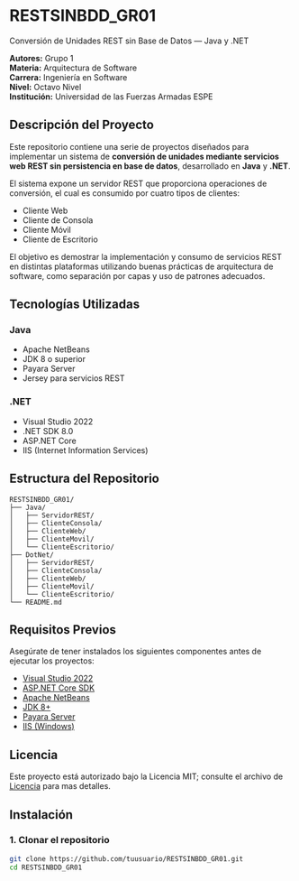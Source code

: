# RESTSINBDD_GR01  
Conversión de Unidades REST sin Base de Datos — Java y .NET

**Autores:** Grupo 1  
**Materia:** Arquitectura de Software  
**Carrera:** Ingeniería en Software  
**Nivel:** Octavo Nivel  
**Institución:** Universidad de las Fuerzas Armadas ESPE  

## Descripción del Proyecto

Este repositorio contiene una serie de proyectos diseñados para implementar un sistema de **conversión de unidades mediante servicios web REST sin persistencia en base de datos**, desarrollado en **Java** y **.NET**.

El sistema expone un servidor REST que proporciona operaciones de conversión, el cual es consumido por cuatro tipos de clientes:

- Cliente Web  
- Cliente de Consola  
- Cliente Móvil  
- Cliente de Escritorio  

El objetivo es demostrar la implementación y consumo de servicios REST en distintas plataformas utilizando buenas prácticas de arquitectura de software, como separación por capas y uso de patrones adecuados.

## Tecnologías Utilizadas

### Java

- Apache NetBeans
- JDK 8 o superior
- Payara Server
- Jersey para servicios REST

### .NET

- Visual Studio 2022
- .NET SDK 8.0
- ASP.NET Core
- IIS (Internet Information Services)

## Estructura del Repositorio
```text
RESTSINBDD_GR01/
├── Java/
│   ├── ServidorREST/
│   ├── ClienteConsola/
│   ├── ClienteWeb/
│   ├── ClienteMovil/
│   └── ClienteEscritorio/
├── DotNet/
│   ├── ServidorREST/
│   ├── ClienteConsola/
│   ├── ClienteWeb/
│   ├── ClienteMovil/
│   └── ClienteEscritorio/
└── README.md
```


## Requisitos Previos

Asegúrate de tener instalados los siguientes componentes antes de ejecutar los proyectos:

- [Visual Studio 2022](https://visualstudio.microsoft.com/es/vs/)
- [ASP.NET Core SDK](https://dotnet.microsoft.com/es-es/download/dotnet)
- [Apache NetBeans](https://netbeans.apache.org/)
- [JDK 8+](https://www.oracle.com/java/technologies/javase/javase-jdk8-downloads.html)
- [Payara Server](https://www.payara.fish/downloads/)
- [IIS (Windows)](https://learn.microsoft.com/en-us/iis/install/installing-iis-7/)

## Licencia

Este proyecto está autorizado bajo la Licencia MIT; consulte el archivo de [Licencia](LICENSE.txt) para mas detalles.

## Instalación

### 1. Clonar el repositorio

```bash
git clone https://github.com/tuusuario/RESTSINBDD_GR01.git
cd RESTSINBDD_GR01



